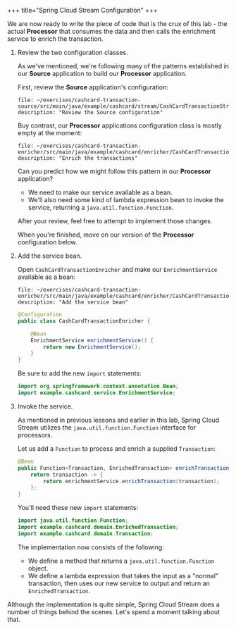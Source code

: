+++
title="Spring Cloud Stream Configuration"
+++

We are now ready to write the piece of code that is the crux of this lab - the actual **Processor** that consumes the data and then calls the enrichment service to enrich the transaction.

1. Review the two configuration classes.

   As we've mentioned, we're following many of the patterns established in our **Source** application to build our **Processor** application.

   First, review the **Source** application's configuration:

   ```editor:open-file
   file: ~/exercises/cashcard-transaction-source/src/main/java/example/cashcard/stream/CashCardTransactionStream.java
   description: "Review the Source configuration"
   ```

   Buy contrast, our **Processor** applications configuration class is mostly empty at the moment:

   ```editor:open-file
   file: ~/exercises/cashcard-transaction-enricher/src/main/java/example/cashcard/enricher/CashCardTransactionEnricher.java
   description: "Enrich the transactions"
   ```

   Can you predict how we might follow this pattern in our **Processor** application?

   - We need to make our service available as a bean.
   - We'll also need some kind of lambda expression bean to invoke the service, returning a `java.util.function.Function`.

   After your review, feel free to attempt to implement those changes.

   When you're finished, move on our version of the **Processor** configuration below.

1. Add the service bean.

   Open `CashCardTransactionEnricher` and make our `EnrichmentService` available as a bean:

   ```editor:open-file
   file: ~/exercises/cashcard-transaction-enricher/src/main/java/example/cashcard/enricher/CashCardTransactionEnricher.java
   description: "Add the service bean"
   ```

   ```java
   @Configuration
   public class CashCardTransactionEnricher {

       @Bean
       EnrichmentService enrichmentService() {
           return new EnrichmentService();
       }
   }
   ```

   Be sure to add the new `import` statements:

   ```java
   import org.springframework.context.annotation.Bean;
   import example.cashcard.service.EnrichmentService;
   ```

1. Invoke the service.

   As mentioned in previous lessons and earlier in this lab, Spring Cloud Stream utilizes the `java.util.function.Function` interface for processors.

   Let us add a `Function` to process and enrich a supplied `Transaction`:

   ```java
   @Bean
   public Function<Transaction, EnrichedTransaction> enrichTransaction(EnrichmentService enrichmentService) {
       return transaction -> {
           return enrichmentService.enrichTransaction(transaction);
       };
   }
   ```

   You'll need these new `import` statements:

   ```java
   import java.util.function.Function;
   import example.cashcard.domain.EnrichedTransaction;
   import example.cashcard.domain.Transaction;
   ```

   The implementation now consists of the following:

   - We define a method that returns a `java.util.function.Function` object.
   - We define a lambda expression that takes the input as a "normal" transaction, then uses our new service to output and return an `EnrichedTransaction`.

Although the implementation is quite simple, Spring Cloud Stream does a number of things behind the scenes. Let's spend a moment talking about that.
